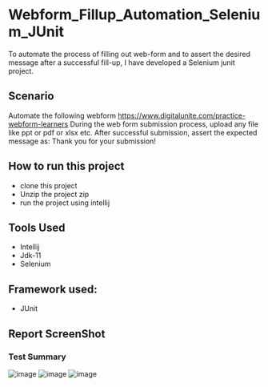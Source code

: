 # Webform_Fillup_Automation_Selenium_JUnit
To automate the process of filling out web-form and to assert the desired message after a successful fill-up, I have developed a Selenium junit project.

## Scenario
Automate the following webform
https://www.digitalunite.com/practice-webform-learners
During the web form submission process, upload any file like ppt or pdf or xlsx etc.
After successful submission, assert the expected message as: Thank you for your submission!

## How to run this project
- clone this project
- Unzip the project zip
- run the project using intellij

## Tools Used
- Intellij
- Jdk-11
- Selenium

## Framework used:
- JUnit

## Report ScreenShot
### Test Summary
![image](https://www.linkpicture.com/q/Selenium-1.png)
![image](https://www.linkpicture.com/q/Selenium-2.png)
![image](https://www.linkpicture.com/q/Selenium-3.png)